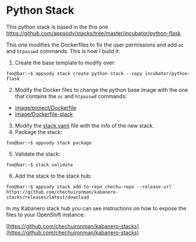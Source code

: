 # Python Stack 

This python stack is based in the this one https://github.com/appsody/stacks/tree/master/incubator/python-flask

This one modifies the Dockerfiles to fix the user permissions and add `oc` and `htpasswd` commands. This is how I build it:

1. Create the base template to modify over:

```console 
foo@bar:~$ appsody stack create python-stack --copy incubator/python-flask
```
2. Modify the Docker files to change the python base image with the one that contains the `oc` and `htpasswd` commands: 
- [image/project/Dockerfile](https://github.com/chechuironman/kabanero-python-stack/blob/master/image/project/Dockerfile) 
- [image/Dockerfile-stack](https://github.com/chechuironman/kabanero-python-stack/blob/master/image/Dockerfile-stack)
3. Modify the [stack.yaml](https://github.com/chechuironman/kabanero-python-stack/blob/master/stack.yaml) file with the info of the new stack.
4. Package the stack:

```console 
foo@bar:~$ appsody stack package
```

5. Validate the stack:

```console 
foo@bar:~$ stack validate
```

6. Add the stack to the stack hub:

```console 
foo@bar:~$ appsody stack add-to-repo chechu-repo --release-url https://github.com/chechuironman/kabanero-stacks/releases/latest/download
```

In my Kabanero stack hub you can see instructions on how to expose the files to your OpenShift instance:

[https://github.com/chechuironman/kabanero-stacks](https://github.com/chechuironman/kabanero-stacks)
